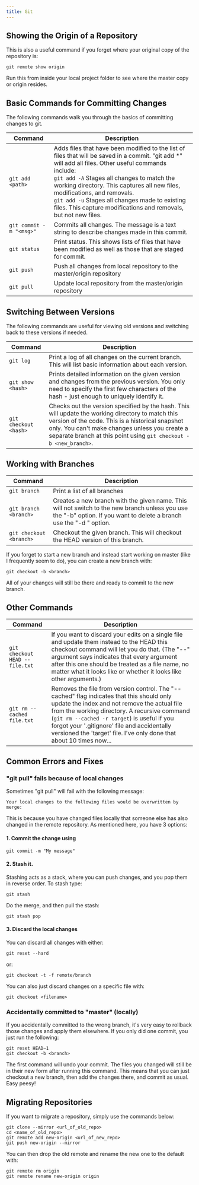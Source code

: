 ```yaml
---
title: Git
---
```


## Showing the Origin of a Repository
This is also a useful command if you forget where your original copy of the repository is:

```
git remote show origin
```

Run this from inside your local project folder to see where the master copy or origin resides.

## Basic Commands for Committing Changes

The following commands walk you through the basics of committing changes to git.

| Command | Description |
|---------|-------------|
| ```git add <path>``` | Adds files that have been modified to the list of files that will be saved in a commit. "git add *" will add all files. Other useful commands include:<br/>```git add -A``` Stages all changes to match the working directory. This captures all new files, modifications, and removals.<br/>```git add -u``` Stages all changes made to existing files. This capture modifications and removals, but not new files. |
| ```git commit -m "<msg>"``` | Commits all changes. The message is a text string to describe changes made in this commit. |
| ```git status``` | Print status. This shows lists of files that have been modified as well as those that are staged for commit. |
| ```git push``` | Push all changes from local repository to the master/origin repository |
| ```git pull``` | Update local repository from the master/origin repository |

## Switching Between Versions

The following commands are useful for viewing old versions and switching back to these versions if needed.

| Command | Description |
|---------|-------------|
| ```git log``` | Print a log of all changes on the current branch. This will list basic information about each version. |
| ```git show <hash>``` | Prints detailed information on the given version and changes from the previous version. You only need to specify the first few characters of the hash - just enough to uniquely identify it. |
|```git checkout <hash>``` | Checks out the version specified by the hash. This will update the working directory to match this version of the code. This is a historical snapshot only. You can't make changes unless you create a separate branch at this point using ```git checkout -b <new_branch>```. |

## Working with Branches

| Command | Description |
|---------|-------------|
| ```git branch``` | Print a list of all branches |
| ```git branch <branch>``` | Creates a new branch with the given name. This will not switch to the new branch unless you use the "-b" option. If you want to delete a branch use the "-d <branch>" option. |
| ```git checkout <branch>``` | Checkout the given branch. This will checkout the HEAD version of this branch. |

If you forget to start a new branch and instead start working on master (like I frequently seem to do), you can create a new branch with:

```
git checkout -b <branch>
```

All of your changes will still be there and ready to commit to the new branch.

## Other Commands

| Command | Description |
|---------|-------------|
| ```git checkout HEAD -- file.txt``` | If you want to discard your edits on a single file and update them instead to the HEAD this checkout command will let you do that. (The "--" argument says indicates that every argument after this one should be treated as a file name, no matter what it looks like or whether it looks like other arguments.) |
| ```git rm --cached file.txt``` | Removes the file from version control. The "--cached" flag indicates that this should only update the index and not remove the actual file from the working directory. A recursive command (```git rm --cached -r target```) is useful if you forgot your '.gitignore' file and accidentally versioned the 'target' file. I've only done that about 10 times now... |

## Common Errors and Fixes

### "git pull" fails because of local changes

Sometimes "git pull" will fail with the following message:

```
Your local changes to the following files would be overwritten by merge:
```

This is because you have changed files locally that someone else has also changed in the remote repository.  As mentioned here, you have 3 options:

#### 1. Commit the change using

```
git commit -m "My message"
```

#### 2. Stash it.

Stashing acts as a stack, where you can push changes, and you pop them in reverse order.  To stash type:

```
git stash
```

Do the merge, and then pull the stash:

```
git stash pop
```

#### 3. Discard the local changes

You can discard all changes with either:

```
git reset --hard
```

or:

```
git checkout -t -f remote/branch
```

You can also just discard changes on a specific file with:

```
git checkout <filename>
```

### Accidentally committed to "master" (locally)

If you accidentally committed to the wrong branch, it's very easy to rollback those changes and apply them elsewhere.  If you only did one commit, you just run the following:

```
git reset HEAD~1
git checkout -b <branch>
```

The first command will undo your commit.  The files you changed will still be in their new form after running this command.  This means that you can just checkout a new branch, then add the changes there, and commit as usual.  Easy peesy!

## Migrating Repositories

If you want to migrate a repository, simply use the commands below:

```
git clone --mirror <url_of_old_repo>
cd <name_of_old_repo>
git remote add new-origin <url_of_new_repo>
git push new-origin --mirror
```

You can then drop the old remote and rename the new one to the default with:

```
git remote rm origin
git remote rename new-origin origin
```
